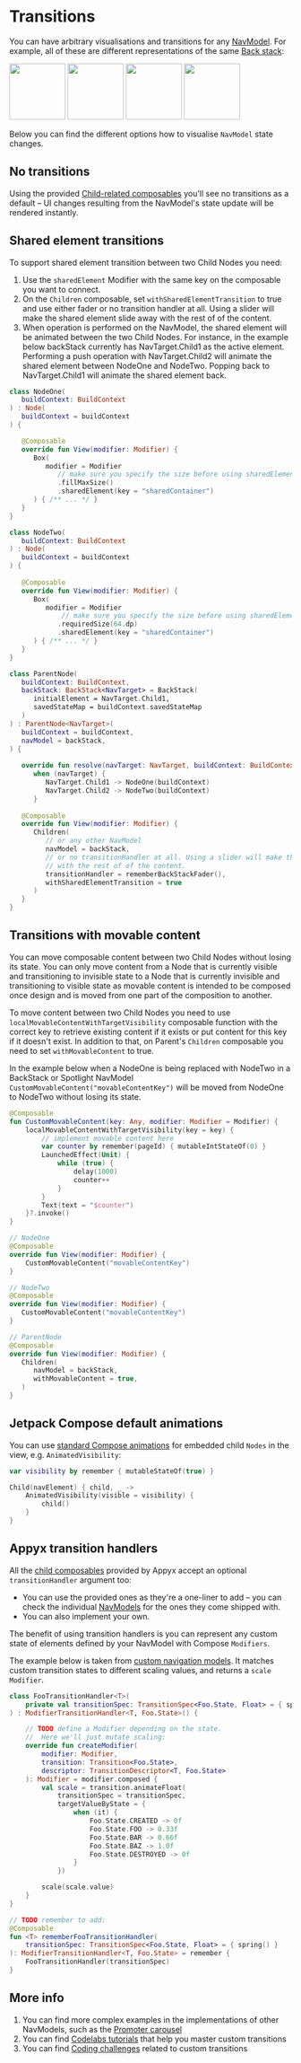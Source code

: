 # Transitions
 
You can have arbitrary visualisations and transitions for any [NavModel](../navmodel/index.md). For example, all of these are different representations of the same [Back stack](../navmodel/backstack.md):

<img src="https://i.imgur.com/8gy3Ghb.gif" width="100">
<img src="https://miro.medium.com/max/540/1*tMV-19-CCAMW04bpk9l2Mw.gif" width="100">
<img src="https://camo.githubusercontent.com/aa0c9accaaf6aadc2ab0cfac4c43b194e31a6571f90d381ee7f7fd7f6acc8bcd/68747470733a2f2f692e696d6775722e636f6d2f777844716747652e676966" width="100">
<img src="https://camo.githubusercontent.com/067dc79e29d889b70d3a2f6f0b7bdc42ab268352387f02d77e87e0f0aab4bb52/68747470733a2f2f692e696d6775722e636f6d2f50394e4275696a2e676966" width="100">

Below you can find the different options how to visualise `NavModel` state changes. 


## No transitions

Using the provided [Child-related composables](children-view.md) you'll see no transitions as a default – UI changes resulting from the NavModel's state update will be rendered instantly.


## Shared element transitions

To support shared element transition between two Child Nodes you need:

1. Use the `sharedElement` Modifier with the same key on the composable you want to connect.
2. On the `Children` composable, set `withSharedElementTransition` to true and use either fader or
   no transition handler at all. Using a slider will make the shared element slide away with the
   rest of of the content.
3. When operation is performed on the NavModel, the shared element will be animated between the two
   Child Nodes. For instance, in the example below backStack currently has NavTarget.Child1 as the 
   active element. Performing a push operation with NavTarget.Child2 will animate the shared element
   between NodeOne and NodeTwo. Popping back to NavTarget.Child1 will animate the shared element back.

```kotlin
class NodeOne(
   buildContext: BuildContext
) : Node(
   buildContext = buildContext
) {

   @Composable
   override fun View(modifier: Modifier) {
      Box(
         modifier = Modifier
            // make sure you specify the size before using sharedElement modifier
            .fillMaxSize()
            .sharedElement(key = "sharedContainer")
      ) { /** ... */ }
   }
}

class NodeTwo(
   buildContext: BuildContext
) : Node(
   buildContext = buildContext
) {
    
   @Composable
   override fun View(modifier: Modifier) {
      Box(
         modifier = Modifier
             // make sure you specify the size before using sharedElement modifier
            .requiredSize(64.dp)
            .sharedElement(key = "sharedContainer")
      ) { /** ... */ }
   }
}

class ParentNode(
   buildContext: BuildContext,
   backStack: BackStack<NavTarget> = BackStack(
      initialElement = NavTarget.Child1,
      savedStateMap = buildContext.savedStateMap
   )
) : ParentNode<NavTarget>(
   buildContext = buildContext,
   navModel = backStack,
) {
    
   override fun resolve(navTarget: NavTarget, buildContext: BuildContext): Node =
      when (navTarget) {
         NavTarget.Child1 -> NodeOne(buildContext)
         NavTarget.Child2 -> NodeTwo(buildContext)
      }
   
   @Composable
   override fun View(modifier: Modifier) {
      Children(
         // or any other NavModel
         navModel = backStack,
         // or no transitionHandler at all. Using a slider will make the shared element slide away
         // with the rest of of the content.
         transitionHandler = rememberBackStackFader(),
         withSharedElementTransition = true
      )
   }
}

```

## Transitions with movable content

You can move composable content between two Child Nodes without losing its state. You can only move
content from a Node that is currently visible and transitioning to invisible state to a Node that
is currently invisible and transitioning to visible state as movable content is intended to be
composed once design and is moved from one part of the composition to another.

To move content between two Child Nodes you need to use `localMovableContentWithTargetVisibility`
composable function with the correct key to retrieve existing content if it exists or put content
for this key if it doesn't exist. In addition to that, on Parent's `Children` composable you need to
set `withMovableContent` to true.

In the example below when a NodeOne is being replaced with NodeTwo in a BackStack or Spotlight NavModel
`CustomMovableContent("movableContentKey")` will be moved from NodeOne to NodeTwo without losing its
state. 


```kotlin
@Composable
fun CustomMovableContent(key: Any, modifier: Modifier = Modifier) {
    localMovableContentWithTargetVisibility(key = key) {
        // implement movable content here
        var counter by remember(pageId) { mutableIntStateOf(0) }
        LaunchedEffect(Unit) {
            while (true) {
                delay(1000)
                counter++
            }
        }
        Text(text = "$counter")
    }?.invoke()
}

// NodeOne 
@Composable
override fun View(modifier: Modifier) {
    CustomMovableContent("movableContentKey")
}

// NodeTwo 
@Composable
override fun View(modifier: Modifier) {
   CustomMovableContent("movableContentKey")
}

// ParentNode
@Composable
override fun View(modifier: Modifier) {
   Children(
      navModel = backStack,
      withMovableContent = true,
   )
}

```

## Jetpack Compose default animations

You can use [standard Compose animations](https://developer.android.com/jetpack/compose/animation) for embedded child `Nodes` in the view, e.g. `AnimatedVisibility`:

```kotlin
var visibility by remember { mutableStateOf(true) }

Child(navElement) { child, _ ->
    AnimatedVisibility(visible = visibility) {
        child()
    }
}
```

## Appyx transition handlers

All the [child composables](children-view.md) provided by Appyx accept an optional `transitionHandler` argument too:

- You can use the provided ones as they're a one-liner to add – you can check the individual [NavModels](../navmodel/index.md) for the ones they come shipped with.
- You can also implement your own.

The benefit of using transition handlers is you can represent any custom state of elements defined by your NavModel with Compose `Modifiers`.

The example below is taken from [custom navigation models](../navmodel/custom.md). It matches custom transition states to different scaling values, and returns a `scale` `Modifier`. 

```kotlin
class FooTransitionHandler<T>(
    private val transitionSpec: TransitionSpec<Foo.State, Float> = { spring() }
) : ModifierTransitionHandler<T, Foo.State>() {

    // TODO define a Modifier depending on the state.
    //  Here we'll just mutate scaling: 
    override fun createModifier(
        modifier: Modifier,
        transition: Transition<Foo.State>,
        descriptor: TransitionDescriptor<T, Foo.State>
    ): Modifier = modifier.composed {
        val scale = transition.animateFloat(
            transitionSpec = transitionSpec,
            targetValueByState = {
                when (it) {
                    Foo.State.CREATED -> 0f
                    Foo.State.FOO -> 0.33f
                    Foo.State.BAR -> 0.66f
                    Foo.State.BAZ -> 1.0f
                    Foo.State.DESTROYED -> 0f
                }
            })

        scale(scale.value)
    }
}

// TODO remember to add:
@Composable
fun <T> rememberFooTransitionHandler(
    transitionSpec: TransitionSpec<Foo.State, Float> = { spring() }
): ModifierTransitionHandler<T, Foo.State> = remember {
    FooTransitionHandler(transitionSpec)
}
```

## More info

1. You can find more complex examples in the implementations of other NavModels, such as the [Promoter carousel](../navmodel/promoter.md)
2. You can find [Codelabs tutorials](../how-to-use-appyx/codelabs.md) that help you master custom transitions
3. You can find [Coding challenges](../how-to-use-appyx/coding-challenges.md) related to custom transitions 
